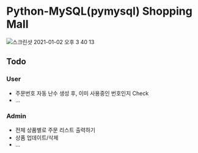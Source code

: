 # Python-MySQL(pymysql) Shopping Mall

![스크린샷 2021-01-02 오후 3 40 13](https://user-images.githubusercontent.com/46708207/103452570-43604780-4d14-11eb-84af-dfc52b56ced3.png)

## Todo
### User
* 주문번호 자동 난수 생성 후, 이미 사용중인 번호인지 Check
* ...
### Admin
* 전체 상품별로 주문 리스트 출력하기
* 상품 업데이트/삭제
* ... 